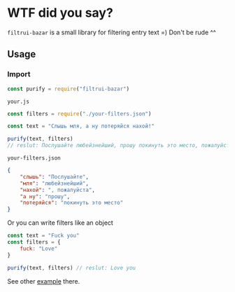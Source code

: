 # WTF did you say?

`filtrui-bazar` is a small library for filtering entry text =) Don't be rude ^^

## Usage

### Import

```js
const purify = require("filtrui-bazar")
```

`your.js`

```js
const filters = require("./your-filters.json")

const text = "Слышь мля, а ну потеряйся нахой!"

purify(text, filters)
// reslut: Послушайте любейзнейший, прошу покинуть это место, пожалуйста!
```

`your-filters.json`

```json
{
	"слышь": "Послушайте",
	"мля": "любейзнейший",
	"нахой": ", пожалуйста",
	"а ну": "прошу",
	"потеряйся": "покинуть это место"
}
```

Or you can write filters like an object

```js
const text = "Fuck you"
const filters = {
	fuck: "Love"
}

purify(text, filters) // reslut: Love you
```

<!-- You can also set `ingoreCase` option to false and your keys will be replaced only if match is perfect. `true` by Default.

```js
const ignoreCase = false
const text = "Fuck you"
const filters = {
	fuck: "Love"
}

purify(text, filters, ignoreCase) // reslut: Fuck you
// `fuck` does not match to `Fuck` in this case
``` -->

See other [example](./example/index.js) there.
